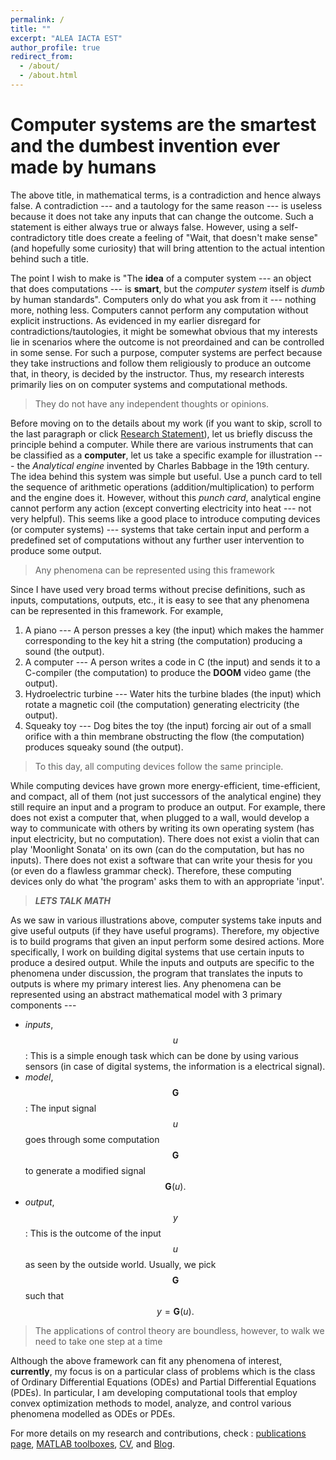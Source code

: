 ```yaml
---
permalink: /
title: ""
excerpt: "ALEA IACTA EST"
author_profile: true
redirect_from: 
  - /about/
  - /about.html
---
```




# Computer systems are the smartest and the dumbest invention ever made by humans

The above title, in mathematical terms, is a contradiction and hence always false. A contradiction --- and a tautology for the same reason --- is useless because it does not take any inputs that can change the outcome. Such a statement is either always true or always false. However, using a self-contradictory title does create a feeling of "Wait, that doesn't make sense" (and hopefully some curiosity) that will bring attention to the actual intention behind such a title. 

The point I wish to make is "The **idea** of a computer system --- an object that does computations --- is **smart**, but the *computer system* itself is *dumb* by human standards". Computers only do what you ask from it --- nothing more, nothing less. Computers cannot perform any computation without explicit instructions. As evidenced in my earlier disregard for contradictions/tautologies, it might be somewhat obvious that my interests lie in scenarios where the outcome is not preordained and can be controlled in some sense. For such a purpose, computer systems are perfect because they take instructions and follow them religiously to produce an outcome that, in theory, is decided by the instructor. Thus, my research interests primarily lies on on computer systems and computational methods. 

> They do not have any independent thoughts or opinions.

Before moving on to the details about my work (if you want to skip, scroll to the last paragraph or click [Research Statement](https://sachin-shivakumar.github.io/publications/)), let us briefly discuss the principle behind a computer. While there are various instruments that can be classified as a **computer**, let us take a specific example for illustration --- the *Analytical engine* invented by Charles Babbage in the 19th century. The idea behind this system was simple but useful. Use a punch card to tell the sequence of arithmetic operations (addition/multiplication) to perform and the engine does it. However, without this *punch card*, analytical engine cannot perform any action (except converting electricity into heat --- not very helpful). This seems like a good place to introduce computing devices (or computer systems) --- systems that take certain input and perform a predefined set of computations without any further user intervention to produce some output. 

> Any phenomena can be represented using this framework

Since I have used very broad terms without precise definitions, such as inputs, computations, outputs, etc., it is easy to see that any phenomena can be represented in this framework. For example,
1. A piano --- A person presses a key (the input) which makes the hammer corresponding to the key hit a string (the computation) producing a sound (the output).
2. A computer --- A person writes a code in C (the input) and sends it to a C-compiler (the computation) to produce the **DOOM** video game (the output).
3. Hydroelectric turbine --- Water hits the turbine blades (the input) which rotate a magnetic coil (the computation) generating electricity (the output).
4. Squeaky toy --- Dog bites the toy (the input) forcing air out of a small orifice with a thin membrane obstructing the flow (the computation) produces squeaky sound (the output).

> To this day, all computing devices follow the same principle. 

While computing devices have grown more energy-efficient, time-efficient, and compact, all of them (not just successors of the analytical engine) they still require an input and a program to produce an output. For example, there does not exist a computer that, when plugged to a wall, would develop a way to communicate with others by writing its own operating system (has input electricity, but no computation). There does not exist a violin that can play 'Moonlight Sonata' on its own (can do the computation, but has no inputs). There does not exist a software that can write your thesis for you (or even do a flawless grammar check). Therefore, these computing devices only do what 'the program' asks them to with an appropriate 'input'. 

> ***LETS TALK MATH***

As we saw in various illustrations above, computer systems take inputs and give useful outputs (if they have useful programs). Therefore, my objective is to build programs that given an input perform some desired actions. More specifically, I work on building digital systems that use certain inputs to produce a desired output. While the inputs and outputs are specific to the phenomena under discussion, the program that translates the inputs to outputs is where my primary interest lies. Any phenomena can be represented using an abstract mathematical model with 3 primary components ---

* *inputs*, $$u$$: This is a simple enough task which can be done by using various sensors (in case of digital systems, the information is a electrical signal). 
* *model*, $$\mathbf{G}$$: The input signal $$u$$ goes through some computation $$\mathbf{G}$$ to generate a modified signal $$\mathbf{G}(u).$$
* *output*, $$y$$: This is the outcome of the input $$u$$ as seen by the outside world. Usually, we pick $$\mathbf{G}$$ such that $$y=\mathbf{G}(u).$$ 

> The applications of control theory are boundless, however, to walk we need to take one step at a time 

Although the above framework can fit any phenomena of interest, **currently**, my focus is on a particular class of problems which is the class of Ordinary Differential Equations (ODEs) and Partial Differential Equations (PDEs). In particular, I am developing computational tools that employ convex optimization methods to model, analyze, and control various phenomena modelled as ODEs or PDEs.

For more details on my research and contributions, check : [publications page](https://sachin-shivakumar.github.io/publications/), [MATLAB toolboxes](https://sachin-shivakumar.github.io/portfolio/), [CV](https://sachin-shivakumar.github.io/cv/), and [Blog](https://sachin-shivakumar.github.io/control-freaks/).







